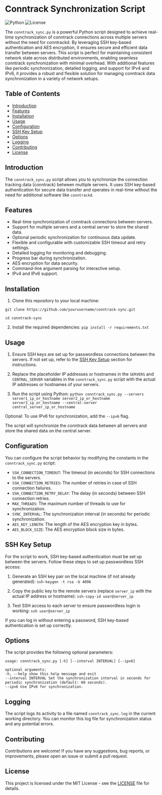 # Conntrack Synchronization Script

![Python](https://img.shields.io/badge/python-3.6%20%7C%203.7%20%7C%203.8%20%7C%203.9-blue)
![License](https://img.shields.io/badge/license-MIT-green)

The `conntrack_sync.py` is a powerful Python script designed to achieve real-time synchronization of conntrack connections across multiple servers without the need for conntrackd. By leveraging SSH key-based authentication and AES encryption, it ensures secure and efficient data transfer between servers. This script is perfect for maintaining consistent network state across distributed environments, enabling seamless conntrack synchronization with minimal overhead. With additional features like periodic synchronization, detailed logging, and support for IPv4 and IPv6, it provides a robust and flexible solution for managing conntrack data synchronization in a variety of network setups.

## Table of Contents

- [Introduction](#introduction)
- [Features](#features)
- [Installation](#installation)
- [Usage](#usage)
- [Configuration](#configuration)
- [SSH Key Setup](#ssh-key-setup)
- [Options](#options)
- [Logging](#logging)
- [Contributing](#contributing)
- [License](#license)

## Introduction

The `conntrack_sync.py` script allows you to synchronize the connection tracking data (conntrack) between multiple servers. It uses SSH key-based authentication for secure data transfer and operates in real-time without the need for additional software like `conntrackd`.


## Features

- Real-time synchronization of conntrack connections between servers.
- Support for multiple servers and a central server to store the shared data.
- Optional periodic synchronization for continuous data update.
- Flexible and configurable with customizable SSH timeout and retry settings.
- Detailed logging for monitoring and debugging.
- Progress bar during synchronization.
- AES encryption for data security.
- Command-line argument parsing for interactive setup.
- IPv4 and IPv6 support.


## Installation

1. Clone this repository to your local machine:

`git clone https://github.com/yourusername/conntrack-sync.git` 

 `cd conntrack-sync`

2. Install the required dependencies: `pip install -r requirements.txt`



## Usage

1. Ensure SSH keys are set up for passwordless connections between the servers. If not set up, refer to the [SSH Key Setup](#ssh-key-setup) section for instructions.

2. Replace the placeholder IP addresses or hostnames in the `SERVERS` and `CENTRAL_SERVER` variables in the `conntrack_sync.py` script with the actual IP addresses or hostnames of your servers.

3. Run the script using Python: `python conntrack_sync.py --servers server1_ip_or_hostname server2_ip_or_hostname server3_ip_or_hostname --central-server central_server_ip_or_hostname`

Optional: To use IPv6 for synchronization, add the `--ipv6` flag.

The script will synchronize the conntrack data between all servers and store the shared data on the central server.



## Configuration

You can configure the script behavior by modifying the constants in the `conntrack_sync.py` script:

- `SSH_CONNECTION_TIMEOUT`: The timeout (in seconds) for SSH connections to the servers.
- `SSH_CONNECTION_RETRIES`: The number of retries in case of SSH connection failures.
- `SSH_CONNECTION_RETRY_DELAY`: The delay (in seconds) between SSH connection retries.
- `MAX_THREADS`: The maximum number of threads to use for synchronization.
- `SYNC_INTERVAL`: The synchronization interval (in seconds) for periodic synchronization.
- `AES_KEY_LENGTH`: The length of the AES encryption key in bytes.
- `AES_BLOCK_SIZE`: The AES encryption block size in bytes.


## SSH Key Setup

For the script to work, SSH key-based authentication must be set up between the servers. Follow these steps to set up passwordless SSH access:

1. Generate an SSH key pair on the local machine (if not already generated): `ssh-keygen -t rsa -b 4096`

2. Copy the public key to the remote servers (replace `server_ip` with the actual IP address or hostname): `ssh-copy-id user@server_ip`

3. Test SSH access to each server to ensure passwordless login is working: `ssh user@server_ip`

If you can log in without entering a password, SSH key-based authentication is set up correctly.



## Options

The script provides the following optional parameters:
```
usage: conntrack_sync.py [-h] [--interval INTERVAL] [--ipv6]

optional arguments:
-h, --help show this help message and exit
--interval INTERVAL Set the synchronization interval in seconds for periodic synchronization (default: 60 seconds).
--ipv6 Use IPv6 for synchronization.
```

## Logging

The script logs its activity to a file named `conntrack_sync.log` in the current working directory. You can monitor this log file for synchronization status and any potential errors.

## Contributing

Contributions are welcome! If you have any suggestions, bug reports, or improvements, please open an issue or submit a pull request.

## License

This project is licensed under the MIT License - see the [LICENSE](LICENSE) file for details.



























